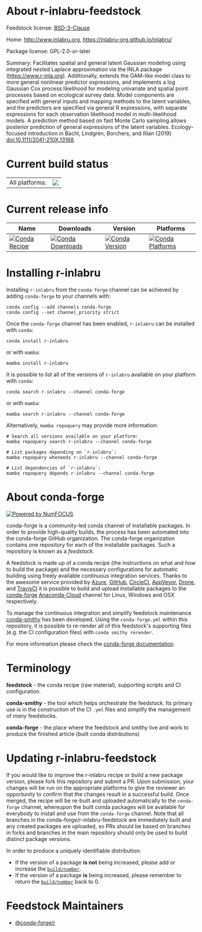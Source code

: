 About r-inlabru-feedstock
=========================

Feedstock license: [BSD-3-Clause](https://github.com/conda-forge/r-inlabru-feedstock/blob/main/LICENSE.txt)

Home: http://www.inlabru.org, https://inlabru-org.github.io/inlabru/

Package license: GPL-2.0-or-later

Summary: Facilitates spatial and general latent Gaussian modeling using integrated nested Laplace approximation via the INLA package (<https://www.r-inla.org>). Additionally, extends the GAM-like model class to more general nonlinear predictor expressions, and implements a log Gaussian Cox process likelihood for modeling univariate and spatial point processes based on ecological survey data. Model components are specified with general inputs and mapping methods to the latent variables, and the predictors are specified via general R expressions, with separate expressions for each observation likelihood model in multi-likelihood models. A prediction method based on fast Monte Carlo sampling allows posterior prediction of general expressions of the latent variables. Ecology-focused introduction in Bachl, Lindgren, Borchers, and Illian (2019) <doi:10.1111/2041-210X.13168>.

Current build status
====================


<table><tr><td>All platforms:</td>
    <td>
      <a href="https://dev.azure.com/conda-forge/feedstock-builds/_build/latest?definitionId=13740&branchName=main">
        <img src="https://dev.azure.com/conda-forge/feedstock-builds/_apis/build/status/r-inlabru-feedstock?branchName=main">
      </a>
    </td>
  </tr>
</table>

Current release info
====================

| Name | Downloads | Version | Platforms |
| --- | --- | --- | --- |
| [![Conda Recipe](https://img.shields.io/badge/recipe-r--inlabru-green.svg)](https://anaconda.org/conda-forge/r-inlabru) | [![Conda Downloads](https://img.shields.io/conda/dn/conda-forge/r-inlabru.svg)](https://anaconda.org/conda-forge/r-inlabru) | [![Conda Version](https://img.shields.io/conda/vn/conda-forge/r-inlabru.svg)](https://anaconda.org/conda-forge/r-inlabru) | [![Conda Platforms](https://img.shields.io/conda/pn/conda-forge/r-inlabru.svg)](https://anaconda.org/conda-forge/r-inlabru) |

Installing r-inlabru
====================

Installing `r-inlabru` from the `conda-forge` channel can be achieved by adding `conda-forge` to your channels with:

```
conda config --add channels conda-forge
conda config --set channel_priority strict
```

Once the `conda-forge` channel has been enabled, `r-inlabru` can be installed with `conda`:

```
conda install r-inlabru
```

or with `mamba`:

```
mamba install r-inlabru
```

It is possible to list all of the versions of `r-inlabru` available on your platform with `conda`:

```
conda search r-inlabru --channel conda-forge
```

or with `mamba`:

```
mamba search r-inlabru --channel conda-forge
```

Alternatively, `mamba repoquery` may provide more information:

```
# Search all versions available on your platform:
mamba repoquery search r-inlabru --channel conda-forge

# List packages depending on `r-inlabru`:
mamba repoquery whoneeds r-inlabru --channel conda-forge

# List dependencies of `r-inlabru`:
mamba repoquery depends r-inlabru --channel conda-forge
```


About conda-forge
=================

[![Powered by
NumFOCUS](https://img.shields.io/badge/powered%20by-NumFOCUS-orange.svg?style=flat&colorA=E1523D&colorB=007D8A)](https://numfocus.org)

conda-forge is a community-led conda channel of installable packages.
In order to provide high-quality builds, the process has been automated into the
conda-forge GitHub organization. The conda-forge organization contains one repository
for each of the installable packages. Such a repository is known as a *feedstock*.

A feedstock is made up of a conda recipe (the instructions on what and how to build
the package) and the necessary configurations for automatic building using freely
available continuous integration services. Thanks to the awesome service provided by
[Azure](https://azure.microsoft.com/en-us/services/devops/), [GitHub](https://github.com/),
[CircleCI](https://circleci.com/), [AppVeyor](https://www.appveyor.com/),
[Drone](https://cloud.drone.io/welcome), and [TravisCI](https://travis-ci.com/)
it is possible to build and upload installable packages to the
[conda-forge](https://anaconda.org/conda-forge) [Anaconda-Cloud](https://anaconda.org/)
channel for Linux, Windows and OSX respectively.

To manage the continuous integration and simplify feedstock maintenance
[conda-smithy](https://github.com/conda-forge/conda-smithy) has been developed.
Using the ``conda-forge.yml`` within this repository, it is possible to re-render all of
this feedstock's supporting files (e.g. the CI configuration files) with ``conda smithy rerender``.

For more information please check the [conda-forge documentation](https://conda-forge.org/docs/).

Terminology
===========

**feedstock** - the conda recipe (raw material), supporting scripts and CI configuration.

**conda-smithy** - the tool which helps orchestrate the feedstock.
                   Its primary use is in the construction of the CI ``.yml`` files
                   and simplify the management of *many* feedstocks.

**conda-forge** - the place where the feedstock and smithy live and work to
                  produce the finished article (built conda distributions)


Updating r-inlabru-feedstock
============================

If you would like to improve the r-inlabru recipe or build a new
package version, please fork this repository and submit a PR. Upon submission,
your changes will be run on the appropriate platforms to give the reviewer an
opportunity to confirm that the changes result in a successful build. Once
merged, the recipe will be re-built and uploaded automatically to the
`conda-forge` channel, whereupon the built conda packages will be available for
everybody to install and use from the `conda-forge` channel.
Note that all branches in the conda-forge/r-inlabru-feedstock are
immediately built and any created packages are uploaded, so PRs should be based
on branches in forks and branches in the main repository should only be used to
build distinct package versions.

In order to produce a uniquely identifiable distribution:
 * If the version of a package **is not** being increased, please add or increase
   the [``build/number``](https://docs.conda.io/projects/conda-build/en/latest/resources/define-metadata.html#build-number-and-string).
 * If the version of a package **is** being increased, please remember to return
   the [``build/number``](https://docs.conda.io/projects/conda-build/en/latest/resources/define-metadata.html#build-number-and-string)
   back to 0.

Feedstock Maintainers
=====================

* [@conda-forge/r](https://github.com/conda-forge/r/)

